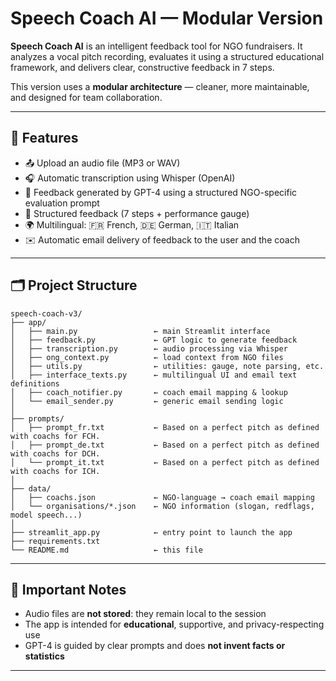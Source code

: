# Speech Coach AI — Modular Version

**Speech Coach AI** is an intelligent feedback tool for NGO fundraisers. It analyzes a vocal pitch recording, evaluates it using a structured educational framework, and delivers clear, constructive feedback in 7 steps.

This version uses a **modular architecture** — cleaner, more maintainable, and designed for team collaboration.

---

## 🧠 Features
- 📤 Upload an audio file (MP3 or WAV)
- 🎧 Automatic transcription using Whisper (OpenAI)
- 🧠 Feedback generated by GPT-4 using a structured NGO-specific evaluation prompt
- 📝 Structured feedback (7 steps + performance gauge)
- 🌍 Multilingual: 🇫🇷 French, 🇩🇪 German, 🇮🇹 Italian
- ✉️ Automatic email delivery of feedback to the user and the coach

---

## 🗂️ Project Structure

```
speech-coach-v3/
├── app/
│   ├── main.py                 ← main Streamlit interface
│   ├── feedback.py             ← GPT logic to generate feedback
│   ├── transcription.py        ← audio processing via Whisper
│   ├── ong_context.py          ← load context from NGO files
│   ├── utils.py                ← utilities: gauge, note parsing, etc.
│   ├── interface_texts.py      ← multilingual UI and email text definitions
│   ├── coach_notifier.py       ← coach email mapping & lookup
│   └── email_sender.py         ← generic email sending logic
│
├── prompts/
│   ├── prompt_fr.txt           ← Based on a perfect pitch as defined with coachs for FCH.
│   ├── prompt_de.txt           ← Based on a perfect pitch as defined with coachs for DCH.
│   └── prompt_it.txt           ← Based on a perfect pitch as defined with coachs for ICH.
│
├── data/
│   ├── coachs.json             ← NGO-language → coach email mapping
│   └── organisations/*.json    ← NGO information (slogan, redflags, model speech...)
│
├── streamlit_app.py            ← entry point to launch the app
├── requirements.txt
└── README.md                   ← this file
```

---

## 📌 Important Notes

- Audio files are **not stored**: they remain local to the session
- The app is intended for **educational**, supportive, and privacy-respecting use
- GPT-4 is guided by clear prompts and does **not invent facts or statistics**

---
